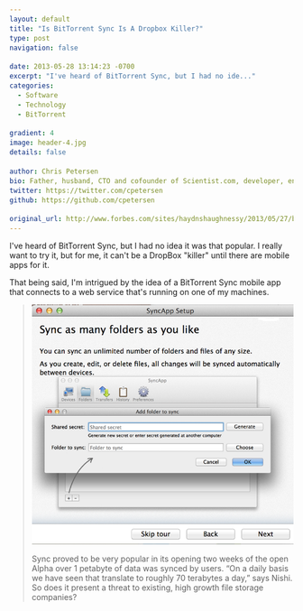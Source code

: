 ```yaml
---
layout: default
title: "Is BitTorrent Sync Is A Dropbox Killer?"
type: post
navigation: false

date: 2013-05-28 13:14:23 -0700
excerpt: "I've heard of BitTorrent Sync, but I had no ide..."
categories:
  - Software
  - Technology
  - BitTorrent

gradient: 4
image: header-4.jpg
details: false

author: Chris Petersen
bio: Father, husband, CTO and cofounder of Scientist.com, developer, entrepreneur and technologist.
twitter: https://twitter.com/cpetersen
github: https://github.com/cpetersen

original_url: http://www.forbes.com/sites/haydnshaughnessy/2013/05/27/bittorrent-sync-is-a-dropbox-killer-or-maybe-much-more-than-that/
---
```



I've heard of BitTorrent Sync, but I had no idea it was that popular. I really want to try it, but for me, it can't be a DropBox "killer" until there are mobile apps for it.

That being said, I'm intrigued by the idea of a BitTorrent Sync mobile app that connects to a web service that's running on one of my machines.

 > 
 > 
 >  
 > 
 >  [![](/assets/import/fff8cde4372b7d3b990fef9ac347b382.png)](http://b-i.forbesimg.com/haydnshaughnessy/files/2013/05/sync-bittorrent.png) 
 > 
 > Sync proved to be very popular in its opening two weeks of the open Alpha over 1 petabyte of data was synced by users. “On a daily basis we have seen that translate to roughly 70 terabytes a day,” says Nishi.  So does it present a threat to existing, high growth file storage companies?
 > 
 >  
 > 
 > 
